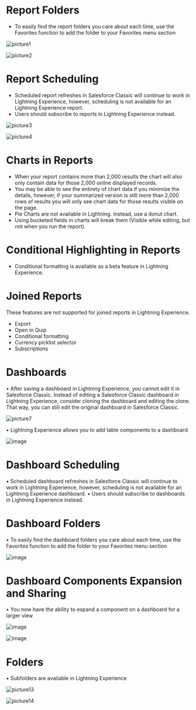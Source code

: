 # Report Folders
* To easily find the report folders you care about each time, use the Favorites function to add the folder to your Favorites menu section

![picture1](https://media.github.ibm.com/user/41770/files/36c30180-497d-11e9-9998-30564bdf88f1)

![picture2](https://media.github.ibm.com/user/41770/files/36c30180-497d-11e9-816c-c488d33e9972) 

 
# Report Scheduling
* Scheduled report refreshes in Salesforce Classic will continue to work in Lightning Experience, however, scheduling is not available for an Lightning Experience report.
* Users should subscribe to reports in Lightning Experience instead.

![picture3](https://media.github.ibm.com/user/41770/files/362a6b00-497d-11e9-9aa5-1128ad3d5ae9)

![picture4](https://media.github.ibm.com/user/41770/files/362a6b00-497d-11e9-8fc2-dce3fa42c2d3)
 

# Charts in Reports
* When your report contains more than 2,000 results the chart will also only contain data for those 2,000 online displayed records.
* You may be able to see the entirety of chart data if you minimize the details, however, if your summarized version is still more than 2,000 rows of results you will only see chart data for those results visible on the page.
* Pie Charts are not available in Lightning.  Instead, use a donut chart.
* Using bucketed fields in charts will break them (Visible while editing, but not when you run the report).


# Conditional Highlighting in Reports
* Conditional formatting is available as a beta feature in Lightning Experience.


# Joined Reports
These features are not supported for joined reports in Lightning Experience.
* Export
* Open in Quip
* Conditional formatting
* Currency picklist selector
* Subscriptions



# Dashboards
•	After saving a dashboard in Lightning Experience, you cannot edit it in Salesforce Classic. Instead of editing a Salesforce Classic dashboard in Lightning Experience, consider cloning the dashboard and editing the clone. That way, you can still edit the original dashboard in Salesforce Classic.

![picture7](https://media.github.ibm.com/user/41770/files/3591d480-497d-11e9-80d5-0f703ab89e8d)


•	Lightning Experience allows you to add table components to a dashboard 

![image](https://media.github.ibm.com/user/146797/files/7c797b80-509b-11e9-8651-258cdf144720)

# Dashboard Scheduling
•	Scheduled dashboard refreshes in Salesforce Classic will continue to work in Lightning Experience, however, scheduling is not available for an Lightning Experience dashboard.
•	Users should subscribe to dashboards in Lightning Experience instead.

# Dashboard Folders
•	To easily find the dashboard folders you care about each time, use the Favorites function to add the folder to your Favorites menu section

![image](https://media.github.ibm.com/user/146797/files/90be7800-509d-11e9-8e4e-eeb37dd93408)


# Dashboard Components Expansion and Sharing
•	You now have the ability to expand a component on a dashboard for a larger view

![image](https://media.github.ibm.com/user/146797/files/20642680-509e-11e9-9d34-c70933e5e977)

![image](https://media.github.ibm.com/user/146797/files/38d44100-509e-11e9-9546-f378c77e1f0d)


# Folders
•	Subfolders are available in Lightning Experience

![picture13](https://media.github.ibm.com/user/41770/files/31fe4d80-497d-11e9-9603-ad8e579f6430)

![picture14](https://media.github.ibm.com/user/41770/files/3165b700-497d-11e9-814c-f5c925425e34)


 

 




